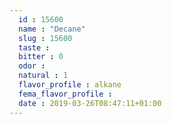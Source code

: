 ```yaml
---
  id : 15600
  name : "Decane"
  slug : 15600
  taste : 
  bitter : 0
  odor : 
  natural : 1
  flavor_profile : alkane
  fema_flavor_profile : 
  date : 2019-03-26T08:47:11+01:00
---
```



